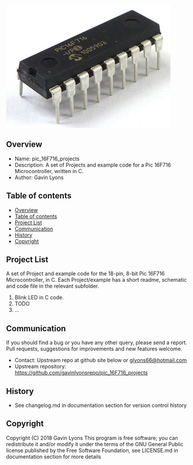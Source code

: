 
 
![PIC](https://github.com/gavinlyonsrepo/pic_16F716_projects/blob/master/images/pic16F716.jpg)

Overview
--------------------------------------------
* Name: pic_16F716_projects
* Description: A set of Projects and example code for a Pic 16F716 Microcontroller,
written in C.
* Author: Gavin Lyons 

Table of contents
---------------------------

  * [Overview](#overview)
  * [Table of contents](#table-of-contents)
  * [Project List](#project-list)
  * [Communication](#communication)
  * [History](#history)
  * [Copyright](#copyright)


Project List
-----------------------------------------
A set of Project and example code for the 18-pin, 8-bit Pic 16F716 Microcontroller,
in C.
Each Project/example has a short readme, schematic and code file
in the relevant subfolder.


1. Blink LED in C code.
2. TODO
3. ...


Communication
-----------
If you should find a bug or you have any other query, 
please send a report.
Pull requests, suggestions for improvements
and new features welcome.
* Contact: Upstream repo at github site below or glyons66@hotmail.com
* Upstream repository: https://github.com/gavinlyonsrepo/pic_16F716_projects

History
------------------

* See changelog.md in documentation section for version control history

 
Copyright
---------
Copyright (C) 2018 Gavin Lyons 
This program is free software; you can redistribute it and/or modify
it under the terms of the GNU General Public license published by
the Free Software Foundation, see LICENSE.md in documentation section 
for more details

